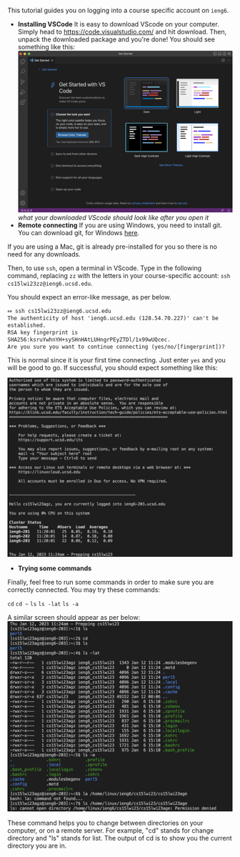 This tutorial guides you on logging into a course specific account on `ieng6`. 
* **Installing VSCode**
It is easy to download VScode on your computer. Simply head to https://code.visualstudio.com/ and hit download. Then, unpack the downloaded package and you're done! You should see something like this: 
![Image](VScodeSample.png)
*what your downloaded VScode should look like after you open it*
* **Remote connecting**
If you are using Windows, you need to install git. You can download git, for Windows [here](https://gitforwindows.org/).

If you are using a Mac, git is already pre-installed for you so there is no need for any downloads. 

Then, to use `ssh`, open a terminal in VScode. Type in the following command, replacing `zz` with the letters in your course-specific account:
`ssh cs15lwi23zz@ieng6.ucsd.edu`. 

You should expect an error-like message, as per below. 

```
⤇ ssh cs15lwi23zz@ieng6.ucsd.edu
The authenticity of host 'ieng6.ucsd.edu (128.54.70.227)' can't be established.
RSA key fingerprint is SHA256:ksruYwhnYH+sySHnHAtLUHngrPEyZTDl/1x99wUQcec.
Are you sure you want to continue connecting (yes/no/[fingerprint])? 
```

This is normal since it is your first time connecting. Just enter `yes` and you will be good to go. If successful, you should expect something like this:

![Image](afterVerification.png)

* **Trying some commands**

Finally, feel free to run some commands in order to make sure you are correctly connected. You may try these commands:

`cd`
`cd ~`
`ls`
`ls -lat`
`ls -a`

A similar screen should appear as per below: 
![Image](testCommands.png)

These command helps you to change between directories on your computer, or on a remote server. For example, "cd" stands for change directory and "ls" stands for list. The output of cd is to show you the current directory you are in.
